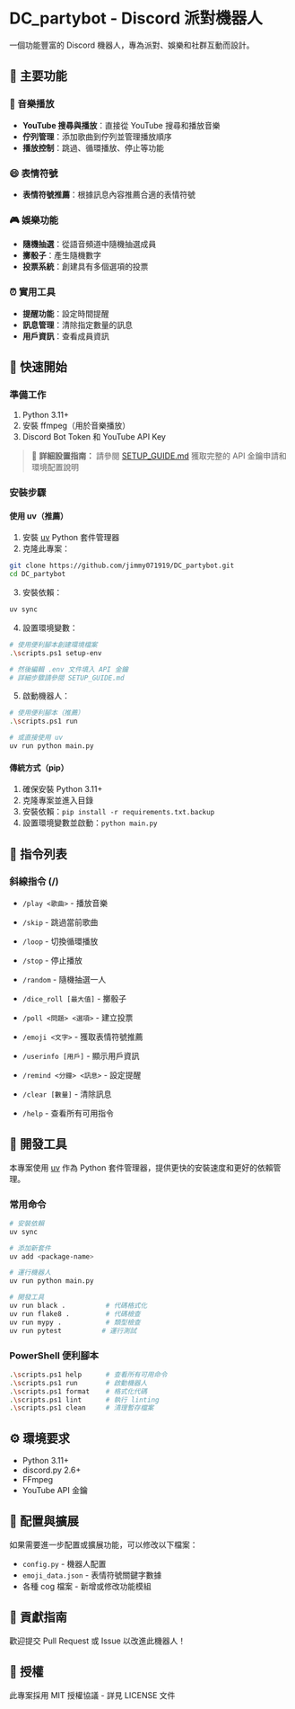 # DC_partybot - Discord 派對機器人

一個功能豐富的 Discord 機器人，專為派對、娛樂和社群互動而設計。

## 🌟 主要功能

### 🎵 音樂播放
- **YouTube 搜尋與播放**：直接從 YouTube 搜尋和播放音樂
- **佇列管理**：添加歌曲到佇列並管理播放順序
- **播放控制**：跳過、循環播放、停止等功能

### 😄 表情符號
- **表情符號推薦**：根據訊息內容推薦合適的表情符號

### 🎮 娛樂功能
- **隨機抽選**：從語音頻道中隨機抽選成員
- **擲骰子**：產生隨機數字
- **投票系統**：創建具有多個選項的投票

### ⏰ 實用工具
- **提醒功能**：設定時間提醒
- **訊息管理**：清除指定數量的訊息
- **用戶資訊**：查看成員資訊

## 🚀 快速開始

### 準備工作
1. Python 3.11+
2. 安裝 ffmpeg（用於音樂播放）
3. Discord Bot Token 和 YouTube API Key

> 📖 **詳細設置指南：** 請參閱 [SETUP_GUIDE.md](./SETUP_GUIDE.md) 獲取完整的 API 金鑰申請和環境配置說明

### 安裝步驟

#### 使用 uv（推薦）
1. 安裝 [uv](https://docs.astral.sh/uv/) Python 套件管理器
2. 克隆此專案：
```bash
git clone https://github.com/jimmy071919/DC_partybot.git
cd DC_partybot
```

3. 安裝依賴：
```bash
uv sync
```

4. 設置環境變數：
```bash
# 使用便利腳本創建環境檔案
.\scripts.ps1 setup-env

# 然後編輯 .env 文件填入 API 金鑰
# 詳細步驟請參閱 SETUP_GUIDE.md
```

5. 啟動機器人：
```bash
# 使用便利腳本（推薦）
.\scripts.ps1 run

# 或直接使用 uv
uv run python main.py
```

#### 傳統方式（pip）
1. 確保安裝 Python 3.11+
2. 克隆專案並進入目錄
3. 安裝依賴：`pip install -r requirements.txt.backup`
4. 設置環境變數並啟動：`python main.py`

## 📝 指令列表

### 斜線指令 (/)
- `/play <歌曲>` - 播放音樂
- `/skip` - 跳過當前歌曲
- `/loop` - 切換循環播放
- `/stop` - 停止播放
- `/random` - 隨機抽選一人
- `/dice_roll [最大值]` - 擲骰子
- `/poll <問題> <選項>` - 建立投票
- `/emoji <文字>` - 獲取表情符號推薦

- `/userinfo [用戶]` - 顯示用戶資訊
- `/remind <分鐘> <訊息>` - 設定提醒
- `/clear [數量]` - 清除訊息
- `/help` - 查看所有可用指令

## 🚀 開發工具

本專案使用 [uv](https://docs.astral.sh/uv/) 作為 Python 套件管理器，提供更快的安裝速度和更好的依賴管理。

### 常用命令
```bash
# 安裝依賴
uv sync

# 添加新套件
uv add <package-name>

# 運行機器人
uv run python main.py

# 開發工具
uv run black .          # 代碼格式化
uv run flake8 .         # 代碼檢查
uv run mypy .           # 類型檢查
uv run pytest          # 運行測試
```

### PowerShell 便利腳本
```bash
.\scripts.ps1 help      # 查看所有可用命令
.\scripts.ps1 run       # 啟動機器人
.\scripts.ps1 format    # 格式化代碼
.\scripts.ps1 lint      # 執行 linting
.\scripts.ps1 clean     # 清理暫存檔案
```

## ⚙️ 環境要求
- Python 3.11+
- discord.py 2.6+
- FFmpeg
- YouTube API 金鑰


## 🔧 配置與擴展

如果需要進一步配置或擴展功能，可以修改以下檔案：
- `config.py` - 機器人配置
- `emoji_data.json` - 表情符號關鍵字數據
- 各種 cog 檔案 - 新增或修改功能模組

## 🤝 貢獻指南

歡迎提交 Pull Request 或 Issue 以改進此機器人！

## 📄 授權

此專案採用 MIT 授權協議 - 詳見 LICENSE 文件
